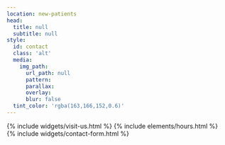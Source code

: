 ```yaml
---
location: new-patients
head:
  title: null
  subtitle: null
style:
  id: contact
  class: 'alt'
  media:
    img_path:
      url_path: null
      pattern:
      parallax:
      overlay:
      blur: false
  tint_color: 'rgba(163,166,152,0.6)'
---
```


<div class="row">
<div class="col-sm-6"  style="">
{% include widgets/visit-us.html %}
{% include elements/hours.html %}
</div>
<div class="col-sm-6">
{% include widgets/contact-form.html %}
</div>
</div>
